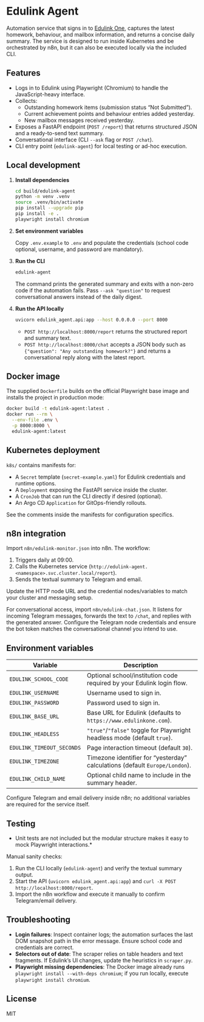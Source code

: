# Edulink Agent

Automation service that signs in to [Edulink One](https://www.edulinkone.com/), captures the latest homework, behaviour, and mailbox information, and returns a concise daily summary. The service is designed to run inside Kubernetes and be orchestrated by n8n, but it can also be executed locally via the included CLI.

## Features

- Logs in to Edulink using Playwright (Chromium) to handle the JavaScript-heavy interface.
- Collects:
  - Outstanding homework items (submission status “Not Submitted”).
  - Current achievement points and behaviour entries added yesterday.
  - New mailbox messages received yesterday.
- Exposes a FastAPI endpoint (`POST /report`) that returns structured JSON and a ready-to-send text summary.
- Conversational interface (CLI `--ask` flag or `POST /chat`).
- CLI entry point (`edulink-agent`) for local testing or ad-hoc execution.

## Local development

1. **Install dependencies**

   ```bash
   cd build/edulink-agent
   python -m venv .venv
   source .venv/bin/activate
   pip install --upgrade pip
   pip install -e .
   playwright install chromium
   ```

2. **Set environment variables**

   Copy `.env.example` to `.env` and populate the credentials (school code optional, username, and password are mandatory).

3. **Run the CLI**

   ```bash
   edulink-agent
   ```

   The command prints the generated summary and exits with a non-zero code if the automation fails. Pass `--ask "question"` to request conversational answers instead of the daily digest.

4. **Run the API locally**

   ```bash
   uvicorn edulink_agent.api:app --host 0.0.0.0 --port 8000
   ```

   - `POST http://localhost:8000/report` returns the structured report and summary text.
   - `POST http://localhost:8000/chat` accepts a JSON body such as `{"question": "Any outstanding homework?"}` and returns a conversational reply along with the latest report.

## Docker image

The supplied `Dockerfile` builds on the official Playwright base image and installs the project in production mode:

```bash
docker build -t edulink-agent:latest .
docker run --rm \
  --env-file .env \
  -p 8000:8000 \
  edulink-agent:latest
```

## Kubernetes deployment

`k8s/` contains manifests for:

- A `Secret` template (`secret-example.yaml`) for Edulink credentials and runtime options.
- A `Deployment` exposing the FastAPI service inside the cluster.
- A `CronJob` that can run the CLI directly if desired (optional).
- An Argo CD `Application` for GitOps-friendly rollouts.

See the comments inside the manifests for configuration specifics.

## n8n integration

Import `n8n/edulink-monitor.json` into n8n. The workflow:

1. Triggers daily at 09:00.
2. Calls the Kubernetes service (`http://edulink-agent.<namespace>.svc.cluster.local/report`).
3. Sends the textual summary to Telegram and email.

Update the HTTP node URL and the credential nodes/variables to match your cluster and messaging setup.

For conversational access, import `n8n/edulink-chat.json`. It listens for incoming Telegram messages, forwards the text to `/chat`, and replies with the generated answer. Configure the Telegram node credentials and ensure the bot token matches the conversational channel you intend to use.

## Environment variables

| Variable | Description |
| --- | --- |
| `EDULINK_SCHOOL_CODE` | Optional school/institution code required by your Edulink login flow. |
| `EDULINK_USERNAME` | Username used to sign in. |
| `EDULINK_PASSWORD` | Password used to sign in. |
| `EDULINK_BASE_URL` | Base URL for Edulink (defaults to `https://www.edulinkone.com`). |
| `EDULINK_HEADLESS` | `"true"`/`"false"` toggle for Playwright headless mode (default `true`). |
| `EDULINK_TIMEOUT_SECONDS` | Page interaction timeout (default `30`). |
| `EDULINK_TIMEZONE` | Timezone identifier for “yesterday” calculations (default `Europe/London`). | 
| `EDULINK_CHILD_NAME` | Optional child name to include in the summary header. |


Configure Telegram and email delivery inside n8n; no additional variables are required for the service itself.

## Testing

* Unit tests are not included but the modular structure makes it easy to mock Playwright interactions.*

Manual sanity checks:

1. Run the CLI locally (`edulink-agent`) and verify the textual summary output.
2. Start the API (`uvicorn edulink_agent.api:app`) and `curl -X POST http://localhost:8000/report`.
3. Import the n8n workflow and execute it manually to confirm Telegram/email delivery.

## Troubleshooting

- **Login failures**: Inspect container logs; the automation surfaces the last DOM snapshot path in the error message. Ensure school code and credentials are correct.
- **Selectors out of date**: The scraper relies on table headers and text fragments. If Edulink’s UI changes, update the heuristics in `scraper.py`.
- **Playwright missing dependencies**: The Docker image already runs `playwright install --with-deps chromium`; if you run locally, execute `playwright install chromium`.

## License

MIT
